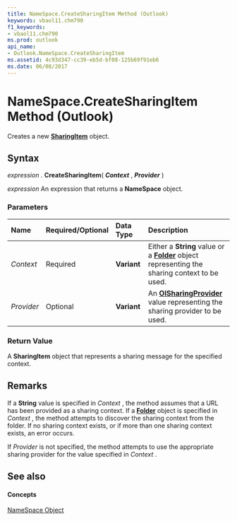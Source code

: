 ```yaml
---
title: NameSpace.CreateSharingItem Method (Outlook)
keywords: vbaol11.chm790
f1_keywords:
- vbaol11.chm790
ms.prod: outlook
api_name:
- Outlook.NameSpace.CreateSharingItem
ms.assetid: 4c93d347-cc39-eb5d-bf08-125b69f91eb6
ms.date: 06/08/2017
---
```



# NameSpace.CreateSharingItem Method (Outlook)

Creates a new **[SharingItem](sharingitem-object-outlook.md)** object.


## Syntax

 _expression_ . **CreateSharingItem**( **_Context_** , **_Provider_** )

 _expression_ An expression that returns a **NameSpace** object.


### Parameters



|**Name**|**Required/Optional**|**Data Type**|**Description**|
|:-----|:-----|:-----|:-----|
| _Context_|Required| **Variant**|Either a **String** value or a **[Folder](folder-object-outlook.md)** object representing the sharing context to be used.|
| _Provider_|Optional| **Variant**|An **[OlSharingProvider](olsharingprovider-enumeration-outlook.md)** value representing the sharing provider to be used.|

### Return Value

A **SharingItem** object that represents a sharing message for the specified context.


## Remarks

If a **String** value is specified in _Context_ , the method assumes that a URL has been provided as a sharing context. If a **[Folder](folder-object-outlook.md)** object is specified in _Context_ , the method attempts to discover the sharing context from the folder. If no sharing context exists, or if more than one sharing context exists, an error occurs.

If  _Provider_ is not specified, the method attempts to use the appropriate sharing provider for the value specified in _Context_ .


## See also


#### Concepts


[NameSpace Object](namespace-object-outlook.md)

